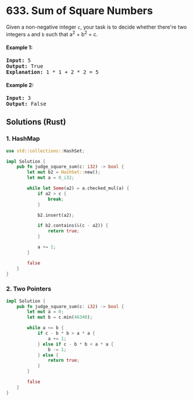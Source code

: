 # 633. Sum of Square Numbers
Given a non-negative integer ```c```, your task is to decide whether there're two integers ```a``` and ```b``` such that a<sup>2</sup> + b<sup>2</sup> = c.

#### Example 1:
<pre>
<strong>Input:</strong> 5
<strong>Output:</strong> True
<strong>Explanation:</strong> 1 * 1 + 2 * 2 = 5
</pre>

#### Example 2:
<pre>
<strong>Input:</strong> 3
<strong>Output:</strong> False
</pre>

## Solutions (Rust)

### 1. HashMap
```Rust
use std::collections::HashSet;

impl Solution {
    pub fn judge_square_sum(c: i32) -> bool {
        let mut b2 = HashSet::new();
        let mut a = 0_i32;

        while let Some(a2) = a.checked_mul(a) {
            if a2 > c {
                break;
            }

            b2.insert(a2);

            if b2.contains(&(c - a2)) {
                return true;
            }

            a += 1;
        }

        false
    }
}
```

### 2. Two Pointers
```Rust
impl Solution {
    pub fn judge_square_sum(c: i32) -> bool {
        let mut a = 0;
        let mut b = c.min(46340);

        while a <= b {
            if c - b * b > a * a {
                a += 1;
            } else if c - b * b < a * a {
                b -= 1;
            } else {
                return true;
            }
        }

        false
    }
}
```
